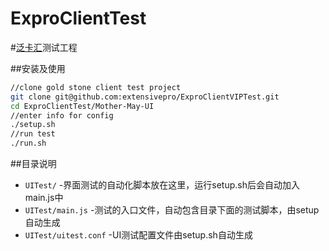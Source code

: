 ExproClientTest
==============

#[泛卡汇](https://github.com/extensivepro/ExproClientVip)测试工程

##安装及使用
```bash
//clone gold stone client test project
git clone git@github.com:extensivepro/ExproClientVIPTest.git
cd ExproClientTest/Mother-May-UI
//enter info for config
./setup.sh
//run test
./run.sh
```

##目录说明
* `UITest/`	-界面测试的自动化脚本放在这里，运行setup.sh后会自动加入main.js中
* `UITest/main.js`	-测试的入口文件，自动包含目录下面的测试脚本，由setup自动生成
* `UITest/uitest.conf`	-UI测试配置文件由setup.sh自动生成
